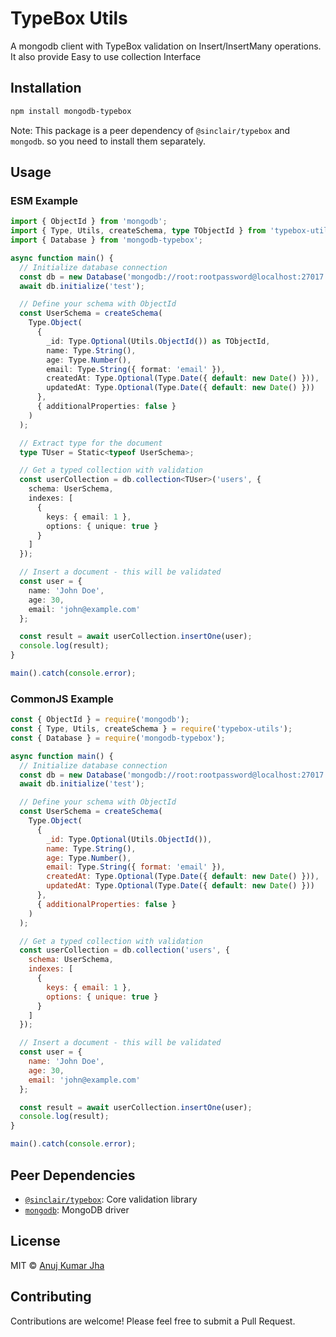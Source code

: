 # TypeBox Utils

A mongodb client with TypeBox validation on Insert/InsertMany operations. It also provide Easy to use collection Interface

## Installation

```bash
npm install mongodb-typebox
```
Note: This package is a peer dependency of `@sinclair/typebox` and `mongodb`. so you need to install them separately.

## Usage

### ESM Example
```typescript
import { ObjectId } from 'mongodb';
import { Type, Utils, createSchema, type TObjectId } from 'typebox-utils';
import { Database } from 'mongodb-typebox';

async function main() {
  // Initialize database connection
  const db = new Database('mongodb://root:rootpassword@localhost:27017');
  await db.initialize('test');

  // Define your schema with ObjectId
  const UserSchema = createSchema(
    Type.Object(
      {
        _id: Type.Optional(Utils.ObjectId()) as TObjectId,
        name: Type.String(),
        age: Type.Number(),
        email: Type.String({ format: 'email' }),
        createdAt: Type.Optional(Type.Date({ default: new Date() })),
        updatedAt: Type.Optional(Type.Date({ default: new Date() }))
      },
      { additionalProperties: false }
    )
  );

  // Extract type for the document
  type TUser = Static<typeof UserSchema>;

  // Get a typed collection with validation
  const userCollection = db.collection<TUser>('users', {
    schema: UserSchema,
    indexes: [
      {
        keys: { email: 1 },
        options: { unique: true }
      }
    ]
  });

  // Insert a document - this will be validated
  const user = {
    name: 'John Doe',
    age: 30,
    email: 'john@example.com'
  };

  const result = await userCollection.insertOne(user);
  console.log(result);
}

main().catch(console.error);
```

### CommonJS Example
```javascript
const { ObjectId } = require('mongodb');
const { Type, Utils, createSchema } = require('typebox-utils');
const { Database } = require('mongodb-typebox');

async function main() {
  // Initialize database connection
  const db = new Database('mongodb://root:rootpassword@localhost:27017');
  await db.initialize('test');

  // Define your schema with ObjectId
  const UserSchema = createSchema(
    Type.Object(
      {
        _id: Type.Optional(Utils.ObjectId()),
        name: Type.String(),
        age: Type.Number(),
        email: Type.String({ format: 'email' }),
        createdAt: Type.Optional(Type.Date({ default: new Date() })),
        updatedAt: Type.Optional(Type.Date({ default: new Date() }))
      },
      { additionalProperties: false }
    )
  );

  // Get a typed collection with validation
  const userCollection = db.collection('users', {
    schema: UserSchema,
    indexes: [
      {
        keys: { email: 1 },
        options: { unique: true }
      }
    ]
  });

  // Insert a document - this will be validated
  const user = {
    name: 'John Doe',
    age: 30,
    email: 'john@example.com'
  };

  const result = await userCollection.insertOne(user);
  console.log(result);
}

main().catch(console.error);
```

## Peer Dependencies

- [`@sinclair/typebox`](https://www.npmjs.com/package/@sinclair/typebox): Core validation library
- [`mongodb`](https://www.npmjs.com/package/mongodb): MongoDB driver

## License

MIT © [Anuj Kumar Jha](https://github.com/anuj-kr-jha)

## Contributing

Contributions are welcome! Please feel free to submit a Pull Request.